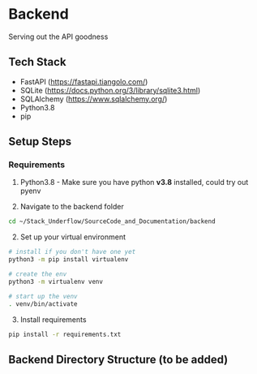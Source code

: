 # Backend
Serving out the API goodness

## Tech Stack
- FastAPI (https://fastapi.tiangolo.com/)
- SQLite (https://docs.python.org/3/library/sqlite3.html)
- SQLAlchemy (https://www.sqlalchemy.org/)
- Python3.8
- pip

## Setup Steps

### Requirements
1. Python3.8 - Make sure you have python **v3.8** installed, could try out pyenv

1. Navigate to the backend folder 
```sh
cd ~/Stack_Underflow/SourceCode_and_Documentation/backend
```

2. Set up your virtual environment
```sh
# install if you don't have one yet
python3 -m pip install virtualenv

# create the env
python3 -m virtualenv venv

# start up the venv
. venv/bin/activate
```

3. Install requirements
```sh
pip install -r requirements.txt
```

## Backend Directory Structure (to be added)
